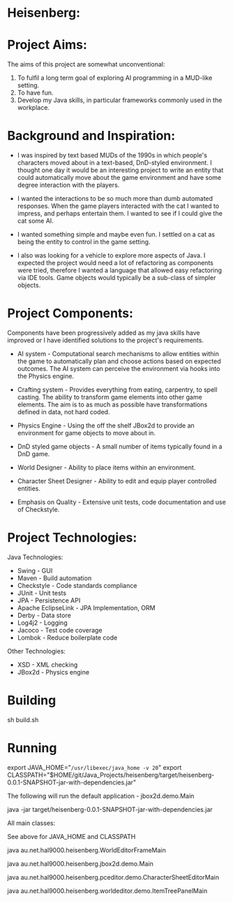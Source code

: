 
Heisenberg:
===================

Project Aims:
===================
The aims of this project are somewhat unconventional:

1) To fulfil a long term goal of exploring AI programming in a MUD-like setting.
2) To have fun.
3) Develop my Java skills, in particular frameworks commonly used in the workplace.


Background and Inspiration:
============================

* I was inspired by text based MUDs of the 1990s in which
people's characters moved about in a text-based, DnD-styled
environment.  I thought one day it would be an interesting project
to write an entity that could automatically move about the game
environment and have some degree interaction with the players.

* I wanted the interactions to be so much more than dumb
automated responses. When the game players interacted with
the cat I wanted to impress, and perhaps entertain them.
I wanted to see if I could give the cat some AI.

* I wanted something simple and maybe even fun. I settled on a cat
as being the entity to control in the game setting.

* I also was looking for a vehicle to explore more aspects of Java.
I expected the project would need a lot of refactoring as components
were tried, therefore I wanted a language that allowed easy refactoring
via IDE tools.  Game objects would typically be a sub-class of simpler objects.

Project Components:
===================
Components have been progressively added as my java skills have improved
or I have identified solutions to the project's requirements.

* AI system - Computational search mechanisms to allow entities within the
  game to automatically plan and choose actions based on expected outcomes.
  The AI system can perceive the environment via hooks into the Physics engine.

* Crafting system - Provides everything from eating, carpentry, to spell
  casting.  The ability to transform game elements into other game elements.
  The aim is to as much as possible have transformations defined in data,
  not hard coded.

* Physics Engine - Using the off the shelf JBox2d to provide an environment
  for game objects to move about in.

* DnD styled game objects - A small number of items typically found in a DnD
  game.

* World Designer - Ability to place items within an environment.

* Character Sheet Designer - Ability to edit and equip player controlled entities.

* Emphasis on Quality - Extensive unit tests, code documentation and use of Checkstyle.

Project Technologies:
======================

Java Technologies:
* Swing - GUI
* Maven - Build automation
* Checkstyle - Code standards compliance
* JUnit - Unit tests
* JPA - Persistence API
* Apache EclipseLink - JPA Implementation, ORM
* Derby - Data store
* Log4j2 - Logging
* Jacoco - Test code coverage
* Lombok - Reduce boilerplate code

Other Technologies:
* XSD - XML checking
* JBox2d - Physics engine


Building
=========
sh build.sh

Running
========
export JAVA_HOME="`/usr/libexec/java_home -v 20`"
export CLASSPATH="$HOME/git/Java_Projects/heisenberg/target/heisenberg-0.0.1-SNAPSHOT-jar-with-dependencies.jar"

The following will run the default application - jbox2d.demo.Main

java -jar target/heisenberg-0.0.1-SNAPSHOT-jar-with-dependencies.jar


All main classes:

See above for JAVA_HOME and CLASSPATH

java au.net.hal9000.heisenberg.WorldEditorFrameMain

java au.net.hal9000.heisenberg.jbox2d.demo.Main

java au.net.hal9000.heisenberg.pceditor.demo.CharacterSheetEditorMain

java au.net.hal9000.heisenberg.worldeditor.demo.ItemTreePanelMain

